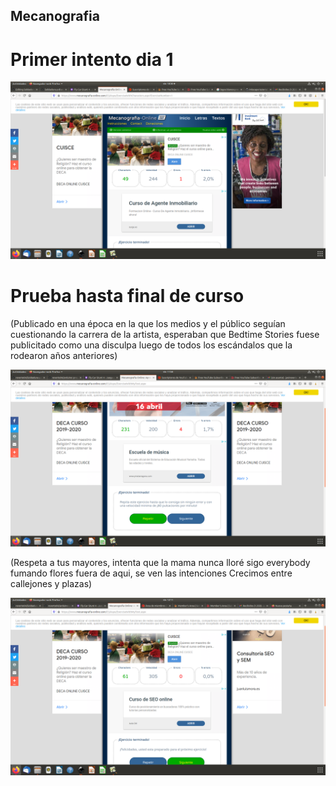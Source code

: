 ## Mecanografia

# Primer intento dia 1

![](https://github.com/reverte04/Soldadura-y-disegn-3.eva/blob/main/Captura%20de%20pantalla%20de%202021-03-26%2010-30-24.png)


# Prueba hasta final de curso

(Publicado en una época en la que los medios y el público seguían cuestionando la carrera de la artista, esperaban que Bedtime Stories fuese publicitado como una disculpa luego de todos los escándalos que la rodearon años anteriores)


![](https://github.com/reverte04/Soldadura-y-disegn-3.eva/blob/main/Captura%20de%20pantalla%20de%202021-03-26%2011-58-07.png)

(Respeta a tus mayores, intenta que la mama nunca lloré sigo everybody fumando flores fuera de aqui, se ven las intenciones Crecimos entre callejones y plazas)

![](https://github.com/reverte04/Soldadura-y-disegn-3.eva/blob/main/Captura%20de%20pantalla%20de%202021-03-26%2012-11-01.png)
